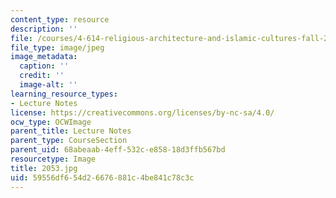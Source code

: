 ```yaml
---
content_type: resource
description: ''
file: /courses/4-614-religious-architecture-and-islamic-cultures-fall-2002/59556df654d26676881c4be841c78c3c_2053.jpg
file_type: image/jpeg
image_metadata:
  caption: ''
  credit: ''
  image-alt: ''
learning_resource_types:
- Lecture Notes
license: https://creativecommons.org/licenses/by-nc-sa/4.0/
ocw_type: OCWImage
parent_title: Lecture Notes
parent_type: CourseSection
parent_uid: 68abeaab-4eff-532c-e858-18d3ffb567bd
resourcetype: Image
title: 2053.jpg
uid: 59556df6-54d2-6676-881c-4be841c78c3c
---
```

